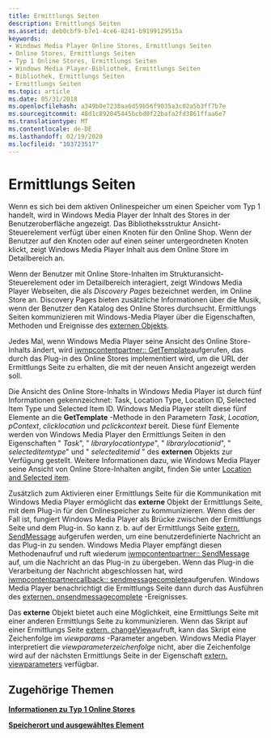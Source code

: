 ```yaml
---
title: Ermittlungs Seiten
description: Ermittlungs Seiten
ms.assetid: deb0cbf9-b7e1-4ce6-8241-b9199129515a
keywords:
- Windows Media Player Online Stores, Ermittlungs Seiten
- Online Stores, Ermittlungs Seiten
- Typ 1 Online Stores, Ermittlungs Seiten
- Windows Media Player-Bibliothek, Ermittlungs Seiten
- Bibliothek, Ermittlungs Seiten
- Ermittlungs Seiten
ms.topic: article
ms.date: 05/31/2018
ms.openlocfilehash: a349b0e7238aa6d59b56f9035a3c02a5b3ff7b7e
ms.sourcegitcommit: 48d1c892045445bcbd0f22bafa2fd3861ffaa6e7
ms.translationtype: MT
ms.contentlocale: de-DE
ms.lasthandoff: 02/19/2020
ms.locfileid: "103723517"
---
```

# <a name="discovery-pages"></a>Ermittlungs Seiten

Wenn es sich bei dem aktiven Onlinespeicher um einen Speicher vom Typ 1 handelt, wird in Windows Media Player der Inhalt des Stores in der Benutzeroberfläche angezeigt. Das Bibliotheksstruktur Ansicht-Steuerelement verfügt über einen Knoten für den Online Shop. Wenn der Benutzer auf den Knoten oder auf einen seiner untergeordneten Knoten klickt, zeigt Windows Media Player Inhalt aus dem Online Store im Detailbereich an.

Wenn der Benutzer mit Online Store-Inhalten im Strukturansicht-Steuerelement oder im Detailbereich interagiert, zeigt Windows Media Player Webseiten, die als *Discovery Pages* bezeichnet werden, im Online Store an. Discovery Pages bieten zusätzliche Informationen über die Musik, wenn der Benutzer den Katalog des Online Stores durchsucht. Ermittlungs Seiten kommunizieren mit Windows-Media Player über die Eigenschaften, Methoden und Ereignisse des [externen Objekts](external-object-for-type-1-online-stores.md).

Jedes Mal, wenn Windows Media Player seine Ansicht des Online Store-Inhalts ändert, wird [iwmpcontentpartner:: GetTemplate](/previous-versions/windows/desktop/api/contentpartner/nf-contentpartner-iwmpcontentpartner-gettemplate)aufgerufen, das durch das Plug-in des Online Stores implementiert wird, um die URL der Ermittlungs Seite zu erhalten, die mit der neuen Ansicht angezeigt werden soll.

Die Ansicht des Online Store-Inhalts in Windows Media Player ist durch fünf Informationen gekennzeichnet: Task, Location Type, Location ID, Selected Item Type und Selected Item ID. Windows Media Player stellt diese fünf Elemente an die **GetTemplate** -Methode in den Parametern *Task*, *Location*, *pContext*, *clicklocation* und *pclickcontext* bereit. Diese fünf Elemente werden von Windows Media Player den Ermittlungs Seiten in den Eigenschaften " *Task*", " *librarylocationtype*", " *librarylocationid*", " *selecteditemtype*" und " *selecteditemid* " des **externen** Objekts zur Verfügung gestellt. Weitere Informationen dazu, wie Windows Media Player seine Ansicht von Online Store-Inhalten angibt, finden Sie unter [Location and Selected item](location-and-selected-item.md).

Zusätzlich zum Aktivieren einer Ermittlungs Seite für die Kommunikation mit Windows Media Player ermöglicht das **externe** Objekt der Ermittlungs Seite, mit dem Plug-in für den Onlinespeicher zu kommunizieren. Wenn dies der Fall ist, fungiert Windows Media Player als Brücke zwischen der Ermittlungs Seite und dem Plug-in. So kann z. b. auf der Ermittlungs Seite [extern. SendMessage](external-sendmessage.md) aufgerufen werden, um eine benutzerdefinierte Nachricht an das Plug-in zu senden. Windows Media Player empfängt diesen Methodenaufruf und ruft wiederum [iwmpcontentpartner:: SendMessage](/previous-versions/windows/desktop/api/contentpartner/nf-contentpartner-iwmpcontentpartner-sendmessage) auf, um die Nachricht an das Plug-in zu übergeben. Wenn das Plug-in die Verarbeitung der Nachricht abgeschlossen hat, wird [iwmpcontentpartnercallback:: sendmessagecomplete](/previous-versions/windows/desktop/api/contentpartner/nf-contentpartner-iwmpcontentpartnercallback-sendmessagecomplete)aufgerufen. Windows Media Player benachrichtigt die Ermittlungs Seite dann durch das Ausführen des [externen. onsendmessagecomplete](external-onsendmessagecomplete-event.md) -Ereignisses.

Das **externe** Objekt bietet auch eine Möglichkeit, eine Ermittlungs Seite mit einer anderen Ermittlungs Seite zu kommunizieren. Wenn das Skript auf einer Ermittlungs Seite [extern. changeView](external-changeview.md)aufruft, kann das Skript eine Zeichenfolge im *viewparams* -Parameter angeben. Windows Media Player interpretiert die *viewparameterzeichenfolge* nicht, aber die Zeichenfolge wird auf der nächsten Ermittlungs Seite in der Eigenschaft [extern. viewparameters](external-viewparameters.md) verfügbar.

## <a name="related-topics"></a>Zugehörige Themen

<dl> <dt>

[**Informationen zu Typ 1 Online Stores**](about-type-1-online-stores.md)
</dt> <dt>

[**Speicherort und ausgewähltes Element**](location-and-selected-item.md)
</dt> </dl>

 

 




